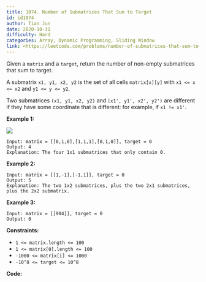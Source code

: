 ```yaml
---
title: 1074. Number of Submatrices That Sum to Target
id: id1074
author: Tian Jun
date: 2020-10-31
difficulty: Hard
categories: Array, Dynamic Programming, Sliding Window
link: <https://leetcode.com/problems/number-of-submatrices-that-sum-to-target/description/>
---
```


Given a `matrix` and a `target`, return the number of non-empty submatrices
that sum to target.

A submatrix `x1, y1, x2, y2` is the set of all cells `matrix[x][y]` with `x1
<= x <= x2` and `y1 <= y <= y2`.

Two submatrices `(x1, y1, x2, y2)` and `(x1', y1', x2', y2')` are different if
they have some coordinate that is different: for example, if `x1 != x1'`.



**Example 1:**

![](https://assets.leetcode.com/uploads/2020/09/02/mate1.jpg)
            
	Input: matrix = [[0,1,0],[1,1,1],[0,1,0]], target = 0    
	Output: 4    
	Explanation: The four 1x1 submatrices that only contain 0.    

**Example 2:**
            
	Input: matrix = [[1,-1],[-1,1]], target = 0    
	Output: 5    
	Explanation: The two 1x2 submatrices, plus the two 2x1 submatrices, plus the 2x2 submatrix.    

**Example 3:**
            
	Input: matrix = [[904]], target = 0    
	Output: 0    



**Constraints:**

  * `1 <= matrix.length <= 100`
  * `1 <= matrix[0].length <= 100`
  * `-1000 <= matrix[i] <= 1000`
  * `-10^8 <= target <= 10^8`


**Code:**
